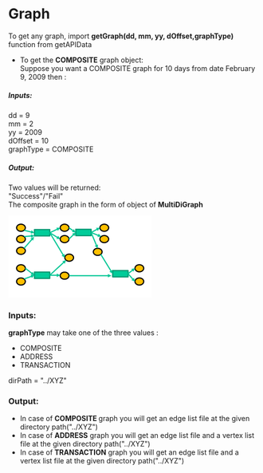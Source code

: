 # Graph
To get any graph, import 
<b>getGraph(dd, mm, yy, dOffset,graphType)</b> function from getAPIData 
<br>

* To get the <b>COMPOSITE</b> graph object: <br>
 Suppose you want a COMPOSITE graph for 10 days from date February 9, 2009 then :<br>
 <h5>Inputs: </h5>
dd = 9  <br>
mm = 2 <br>
yy = 2009  <br>
dOffset = 10 <br>
graphType = COMPOSITE
<h5>Output: </h5>
Two values will be returned:<br>
 "Success"/"Fail"<br>
 The composite graph in the form of object of <b>MultiDiGraph</b>


![Image of Composite graph](composite.png)





<h3>Inputs: </h3>
<b>graphType</b> may take one of the three values :<br>
<ul>
<li>COMPOSITE
<li>ADDRESS
<li>TRANSACTION
</ul>
dirPath = "../XYZ"

<h3>Output:</h3>
<ul>
<li>
In case of <b>COMPOSITE </b> graph you will get an edge list file at the given directory path("../XYZ")
<br>
<li>
In case of <b>ADDRESS</b> graph you will get an edge list file and a vertex list file at the given directory path("../XYZ")
<br>
<li>
In case of <b>TRANSACTION</b> graph you will get an edge list file and a vertex list file at the given directory path("../XYZ")
</ul>